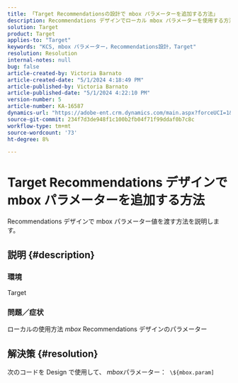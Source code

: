 ```yaml
---
title: 「Target Recommendationsの設計で mbox パラメーターを追加する方法」
description: Recommendations デザインでローカル mbox パラメーターを使用する方法を説明します。
solution: Target
product: Target
applies-to: "Target"
keywords: "KCS, mbox パラメーター，Recommendations設計，Target"
resolution: Resolution
internal-notes: null
bug: false
article-created-by: Victoria Barnato
article-created-date: "5/1/2024 4:18:49 PM"
article-published-by: Victoria Barnato
article-published-date: "5/1/2024 4:22:10 PM"
version-number: 5
article-number: KA-16587
dynamics-url: "https://adobe-ent.crm.dynamics.com/main.aspx?forceUCI=1&pagetype=entityrecord&etn=knowledgearticle&id=fe14847c-d607-ef11-9f89-000d3a372703"
source-git-commit: 234f7d3de948f1c100b2fb04f71f99ddaf0b7c8c
workflow-type: tm+mt
source-wordcount: '73'
ht-degree: 8%

---
```


# Target Recommendations デザインで mbox パラメーターを追加する方法


Recommendations デザインで mbox パラメーター値を渡す方法を説明します。

## 説明 {#description}


### <b>環境</b>

Target



### <b>問題／症状</b>

ローカルの使用方法 *mbox* Recommendations デザインのパラメーター


## 解決策 {#resolution}


次のコードを Design で使用して、 *mbox*&#x200B;パラメーター：  `\${mbox.param]`
